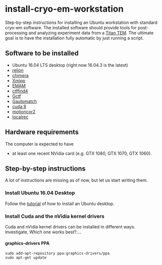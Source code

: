 # install-cryo-em-workstation

Step-by-step instructions for installing an Ubuntu workstation with standard cryo-em software.
The installed software should provide tools for post-processing and analyzing experiment data from a [Titan TEM](https://www.fei.com/products/tem/titan/).
The ultimate goal is to have the installation fully automatic by just running a script.

## Software to be installed

* Ubuntu 16.04 LTS desktop (right now 16.04.3 is the latest)
* [relion](http://www2.mrc-lmb.cam.ac.uk/relion/index.php/Main_Page)  
* [chimera](https://www.cgl.ucsf.edu/chimera/)
* [Xmipp](http://xmipp.cnb.csic.es/twiki/bin/view/Xmipp/WebHome)
* [EMAM](http://blake.bcm.edu/emanwiki/EMAN2)
* [ctffind4](http://grigoriefflab.janelia.org/ctffind4)
* [Gctf](http://www.mrc-lmb.cam.ac.uk/kzhang/Gctf/)
* [Gautomatch](http://www.mrc-lmb.cam.ac.uk/kzhang/Gautomatch/)
* [cuda 8](https://en.wikipedia.org/wiki/CUDA)  
* [motioncor2](http://msg.ucsf.edu/em/software/motioncor2.html)
* [localrec](https://github.com/OPIC-Oxford/localrec)

## Hardware requirements

The computer is expected to have 
* at least one recent NVidia card (e.g. GTX 1080, GTX 1070, GTX 1060).

## Step-by-step instructions

A lot of instructions are missing as of now, but let us start writing them.

### Install Ubuntu 16.04 Desktop

Follow the [tutorial](https://tutorials.ubuntu.com/tutorial/tutorial-install-ubuntu-desktop) of how to install an Ubuntu desktop.

### Install Cuda and the nVidia kernel drivers

Cuda and nVidia kernel drivers can be installed in different ways.
Investigate, Which one works best?....

#### graphics-drivers PPA
```
sudo add-apt-repository ppa:graphics-drivers/ppa
sudo apt-get update

```

